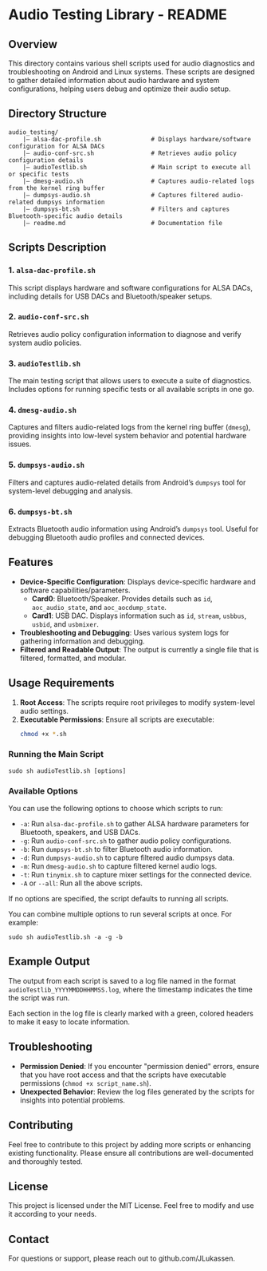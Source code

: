 # Audio Testing Library - README

## Overview

This directory contains various shell scripts used for audio diagnostics and troubleshooting on Android and Linux systems. These scripts are designed to gather detailed information about audio hardware and system configurations, helping users debug and optimize their audio setup.

## Directory Structure
```
audio_testing/ 
    |— alsa-dac-profile.sh              # Displays hardware/software configuration for ALSA DACs 
    |— audio-conf-src.sh                # Retrieves audio policy configuration details 
    |— audioTestlib.sh                  # Main script to execute all or specific tests 
    |— dmesg-audio.sh                   # Captures audio-related logs from the kernel ring buffer 
    |— dumpsys-audio.sh                 # Captures filtered audio-related dumpsys information 
    |— dumpsys-bt.sh                    # Filters and captures Bluetooth-specific audio details
    |— readme.md                        # Documentation file
```

## Scripts Description

### 1. `alsa-dac-profile.sh`
This script displays hardware and software configurations for ALSA DACs, including details for USB DACs and Bluetooth/speaker setups.

### 2. `audio-conf-src.sh`
Retrieves audio policy configuration information to diagnose and verify system audio policies.

### 3. `audioTestlib.sh`
The main testing script that allows users to execute a suite of diagnostics. Includes options for running specific tests or all available scripts in one go.

### 4. `dmesg-audio.sh`
Captures and filters audio-related logs from the kernel ring buffer (`dmesg`), providing insights into low-level system behavior and potential hardware issues.

### 5. `dumpsys-audio.sh`
Filters and captures audio-related details from Android’s `dumpsys` tool for system-level debugging and analysis.

### 6. `dumpsys-bt.sh`
Extracts Bluetooth audio information using Android’s `dumpsys` tool. Useful for debugging Bluetooth audio profiles and connected devices.


## Features
- **Device-Specific Configuration**: Displays device-specific hardware and software capabilities/parameters.
  - **Card0**: Bluetooth/Speaker. Provides details such as `id`, `aoc_audio_state`, and `aoc_aocdump_state`.
  - **Card1**: USB DAC. Displays information such as `id`, `stream`, `usbbus`, `usbid`, and `usbmixer`.
- **Troubleshooting and Debugging**: Uses various system logs for gathering information and debugging.
- **Filtered and Readable Output**: The output is currently a single file that is filtered, formatted, and modular.

## Usage Requirements
1. **Root Access**: The scripts require root privileges to modify system-level audio settings.
2. **Executable Permissions**: Ensure all scripts are executable:
   ```sh
   chmod +x *.sh
   ```
   
### Running the Main Script
```
sudo sh audioTestlib.sh [options]
```

### Available Options
You can use the following options to choose which scripts to run:

- `-a`: Run `alsa-dac-profile.sh` to gather ALSA hardware parameters for Bluetooth, speakers, and USB DACs.
- `-g`: Run `audio-conf-src.sh` to gather audio policy configurations.
- `-b`: Run `dumpsys-bt.sh` to filter Bluetooth audio information.
- `-d`: Run `dumpsys-audio.sh` to capture filtered audio dumpsys data.
- `-m`: Run `dmesg-audio.sh` to capture filtered kernel audio logs.
- `-t`: Run `tinymix.sh` to capture mixer settings for the connected device.
- `-A` or `--all`: Run all the above scripts.

If no options are specified, the script defaults to running all scripts.

You can combine multiple options to run several scripts at once. For example:
```
sudo sh audioTestlib.sh -a -g -b
```

## Example Output
The output from each script is saved to a log file named in the format `audioTestlib_YYYYMMDDHHMMSS.log`, where the timestamp indicates the time the script was run.

Each section in the log file is clearly marked with a green, colored headers to make it easy to locate information.


## Troubleshooting
- **Permission Denied**: If you encounter "permission denied" errors, ensure that you have root access and that the scripts have executable permissions (`chmod +x script_name.sh`).
- **Unexpected Behavior**: Review the log files generated by the scripts for insights into potential problems.

## Contributing
Feel free to contribute to this project by adding more scripts or enhancing existing functionality. Please ensure all contributions are well-documented and thoroughly tested.

## License
This project is licensed under the MIT License. Feel free to modify and use it according to your needs.

## Contact
For questions or support, please reach out to github.com/JLukassen.

